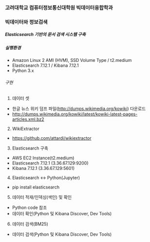 ### 고려대학교 컴퓨터정보통신대학원 빅데이터융합학과
### 빅데이터와 정보검색

##### Elasticsearch 기반의 문서 검색 시스템 구축

##### 실행환경
- Amazon Linux 2 AMI (HVM), SSD Volume Type / t2.medium
- Elasticsearch 7.12.1 / Kibana 7.12.1
- Python 3.x

###### 구현
1) 데이터 셋
 - 한글 뉴스 위키 덤프 파일(http://dumps.wikimedia.org/kowiki) 다운로드
 - http://dumps.wikimedia.org/kowiki/latest/kowiki-latest-pages-articles.xml.bz2


2) WikiExtractor
- https://github.com/attardi/wikiextractor


3) Elasticsearch 구축
- AWS EC2 Instance(t2.medium)
- Elasticsearch 7.12.1 (3.36.67.129:9200)
- Kibana 7.12.1 (3.36.67.129:5601)
 
 
4) Elasticsearch ↔ Python(Jupyter)
- pip install elasticsearch
 
 
5) 데이터 적재/인덱싱(색인) 및 확인
- Python code 참조
- 데이터 확인(Python 및 Kibana Discover, Dev Tools)


6) 데이터 검색(BM25)
- 데이터 검색(Python 및 Kibana Discover, Dev Tools)

